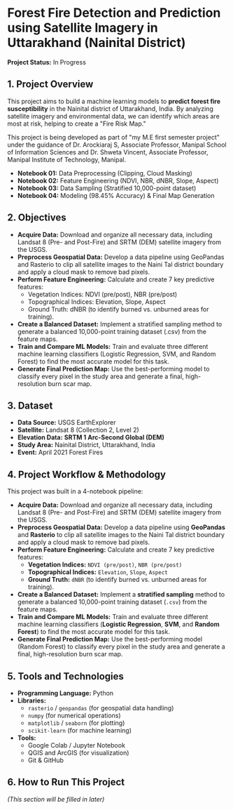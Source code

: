 # Forest Fire Detection and Prediction using Satellite Imagery in Uttarakhand (Nainital District)

**Project Status:** In Progress 

## 1. Project Overview

This project aims to build a machine learning models to **predict forest fire susceptibility** in the Nainital district of Uttarakhand, India. By analyzing satellite imagery and environmental data, we can identify which areas are most at risk, helping to create a "Fire Risk Map."

This project is being developed as part of "my M.E first semester project" under the guidance of Dr. Arockiaraj S, Associate Professor, Manipal School of Information Sciences and Dr. Shweta Vincent, Associate Professor, Manipal Institute of Technology, Manipal.

* **Notebook 01:** Data Preprocessing (Clipping, Cloud Masking)
* **Notebook 02:** Feature Engineering (NDVI, NBR, dNBR, Slope, Aspect)
* **Notebook 03:** Data Sampling (Stratified 10,000-point dataset)
* **Notebook 04:** Modeling (98.45% Accuracy) & Final Map Generation

## 2. Objectives

* **Acquire Data:** Download and organize all necessary data, including Landsat 8 (Pre- and Post-Fire) and SRTM (DEM) satellite imagery from the USGS.
* **Preprocess Geospatial Data:** Develop a data pipeline using GeoPandas and Rasterio to clip all satellite images to the Naini Tal district boundary and apply a cloud mask to remove bad pixels.
* **Perform Feature Engineering:** Calculate and create 7 key predictive features:
   * Vegetation Indices: NDVI (pre/post), NBR (pre/post)
   * Topographical Indices: Elevation, Slope, Aspect
   * Ground Truth: dNBR (to identify burned vs. unburned areas for training).
* **Create a Balanced Dataset:** Implement a stratified sampling method to generate a balanced 10,000-point training dataset (.csv) from the feature maps.
* **Train and Compare ML Models:** Train and evaluate three different machine learning classifiers (Logistic Regression, SVM, and Random Forest) to find the most accurate model for this task.
* **Generate Final Prediction Map:** Use the best-performing model to classify every pixel in the study area and generate a final, high-resolution burn scar map.

## 3. Dataset

* **Data Source:** USGS EarthExplorer
* **Satellite:** Landsat 8 (Collection 2, Level 2)
* **Elevation Data:** **SRTM 1 Arc-Second Global (DEM)**
* **Study Area:** Nainital District, Uttarakhand, India
* **Event:** April 2021 Forest Fires

## 4. Project Workflow & Methodology

This project was built in a 4-notebook pipeline:

* **Acquire Data:** Download and organize all necessary data, including Landsat 8 (Pre- and Post-Fire) and SRTM (DEM) satellite imagery from the USGS.
* **Preprocess Geospatial Data:** Develop a data pipeline using **GeoPandas** and **Rasterio** to clip all satellite images to the Naini Tal district boundary and apply a cloud mask to remove bad pixels.
* **Perform Feature Engineering:** Calculate and create 7 key predictive features:
    * **Vegetation Indices:** `NDVI (pre/post)`, `NBR (pre/post)`
    * **Topographical Indices:** `Elevation`, `Slope`, `Aspect`
    * **Ground Truth:** `dNBR` (to identify burned vs. unburned areas for training).
* **Create a Balanced Dataset:** Implement a **stratified sampling** method to generate a balanced 10,000-point training dataset (`.csv`) from the feature maps.
* **Train and Compare ML Models:** Train and evaluate three different machine learning classifiers (**Logistic Regression**, **SVM**, and **Random Forest**) to find the most accurate model for this task.
* **Generate Final Prediction Map:** Use the best-performing model (Random Forest) to classify every pixel in the study area and generate a final, high-resolution burn scar map.

## 5. Tools and Technologies

* **Programming Language:** Python
* **Libraries:**
    * `rasterio` / `geopandas` (for geospatial data handling)
    * `numpy` (for numerical operations)
    * `matplotlib` / `seaborn` (for plotting)
    * `scikit-learn` (for machine learning)
* **Tools:**
    * Google Colab / Jupyter Notebook
    * QGIS and ArcGIS (for visualization)
    * Git & GitHub

## 6. How to Run This Project

*(This section will be filled in later)*

